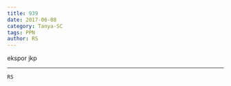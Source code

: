 ```yaml
---
title: 939
date: 2017-06-08
category: Tanya-SC
tags: PPN
author: RS
---
```


ekspor jkp

---



`RS`
